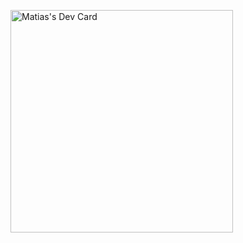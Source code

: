 <a href="https://app.daily.dev/matiasgql"><img src="https://api.daily.dev/devcards/v2/t1F1YIQirtm0aAIjUmcOK.png?type=default&r=qqb" width="356" alt="Matias's Dev Card"/></a>

